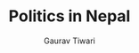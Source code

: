 ---
title: Politics in Nepal
layout: post
author: Gaurav Tiwari
categories:
  - Politics
summary: Overview of politics in Nepal
thumbnail: posts/useful-tools.jpg
---